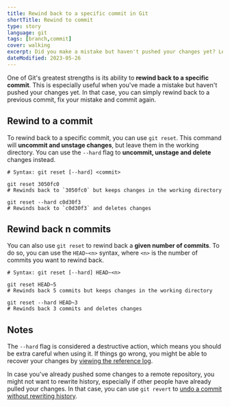 ```yaml
---
title: Rewind back to a specific commit in Git
shortTitle: Rewind to commit
type: story
language: git
tags: [branch,commit]
cover: walking
excerpt: Did you make a mistake but haven't pushed your changes yet? Learn how to rewind back to a specific commit in Git.
dateModified: 2023-05-26
---
```


One of Git's greatest strengths is its ability to **rewind back to a specific commit**. This is especially useful when you've made a mistake but haven't pushed your changes yet. In that case, you can simply rewind back to a previous commit, fix your mistake and commit again.

## Rewind to a commit

To rewind back to a specific commit, you can use `git reset`. This command will **uncommit and unstage changes**, but leave them in the working directory. You can use the `--hard` flag to **uncommit, unstage and delete** changes instead.

```shell
# Syntax: git reset [--hard] <commit>

git reset 3050fc0
# Rewinds back to `3050fc0` but keeps changes in the working directory

git reset --hard c0d30f3
# Rewinds back to `c0d30f3` and deletes changes
```

## Rewind back n commits

You can also use `git reset` to rewind back a **given number of commits**. To do so, you can use the `HEAD~<n>` syntax, where `<n>` is the number of commits you want to rewind back.

```shell
# Syntax: git reset [--hard] HEAD~<n>

git reset HEAD~5
# Rewinds back 5 commits but keeps changes in the working directory

git reset --hard HEAD~3
# Rewinds back 3 commits and deletes changes
```

## Notes

The `--hard` flag is considered a destructive action, which means you should be extra careful when using it. If things go wrong, you might be able to recover your changes by [viewing the reference log](/git/s/view-undo-history).

In case you've already pushed some changes to a remote repository, you might not want to rewrite history, especially if other people have already pulled your changes. In that case, you can use `git revert` to [undo a commit without rewriting history](/git/s/undo-commit-without-rewriting-history).
